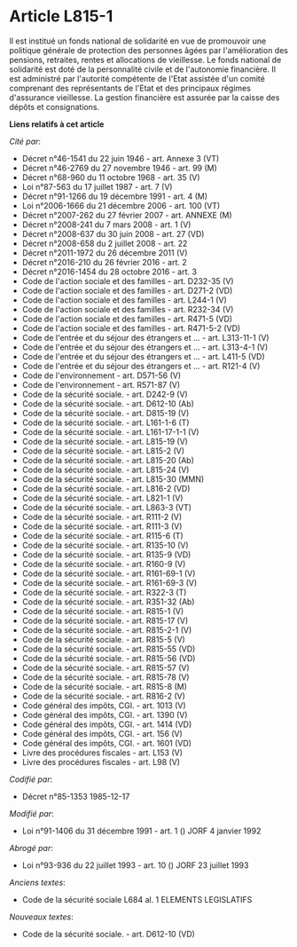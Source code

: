 # Article L815-1

Il est institué un fonds national de solidarité en vue de promouvoir une politique générale de protection des personnes âgées
par l'amélioration des pensions, retraites, rentes et allocations de vieillesse. Le fonds national de solidarité est doté de
la personnalité civile et de l'autonomie financière. Il est administré par l'autorité compétente de l'Etat assistée d'un
comité comprenant des représentants de l'Etat et des principaux régimes d'assurance vieillesse. La gestion financière est
assurée par la caisse des dépôts et consignations.

**Liens relatifs à cet article**

_Cité par_:

  - Décret n°46-1541 du 22 juin 1946 - art. Annexe 3 (VT)
  - Décret n°46-2769 du 27 novembre 1946 - art. 99 (M)
  - Décret n°68-960 du 11 octobre 1968 - art. 35 (V)
  - Loi n°87-563 du 17 juillet 1987 - art. 7 (V)
  - Décret n°91-1266 du 19 décembre 1991 - art. 4 (M)
  - Loi n°2006-1666 du 21 décembre 2006 - art. 100 (VT)
  - Décret n°2007-262 du 27 février 2007 - art. ANNEXE (M)
  - Décret n°2008-241 du 7 mars 2008 - art. 1 (V)
  - Décret n°2008-637 du 30 juin 2008 - art. 27 (VD)
  - Décret n°2008-658 du 2 juillet 2008 - art. 22
  - Décret n°2011-1972 du 26 décembre 2011 (V)
  - Décret n°2016-210 du 26 février 2016 - art. 2
  - Décret n°2016-1454 du 28 octobre 2016 - art. 3
  - Code de l'action sociale et des familles - art. D232-35 (V)
  - Code de l'action sociale et des familles - art. D271-2 (VD)
  - Code de l'action sociale et des familles - art. L244-1 (V)
  - Code de l'action sociale et des familles - art. R232-34 (V)
  - Code de l'action sociale et des familles - art. R471-5 (VD)
  - Code de l'action sociale et des familles - art. R471-5-2 (VD)
  - Code de l'entrée et du séjour des étrangers et ... - art. L313-11-1 (V)
  - Code de l'entrée et du séjour des étrangers et ... - art. L313-4-1 (V)
  - Code de l'entrée et du séjour des étrangers et ... - art. L411-5 (VD)
  - Code de l'entrée et du séjour des étrangers et ... - art. R121-4 (V)
  - Code de l'environnement - art. D571-56 (V)
  - Code de l'environnement - art. R571-87 (V)
  - Code de la sécurité sociale. - art. D242-9 (V)
  - Code de la sécurité sociale. - art. D612-10 (Ab)
  - Code de la sécurité sociale. - art. D815-19 (V)
  - Code de la sécurité sociale. - art. L161-1-6 (T)
  - Code de la sécurité sociale. - art. L161-17-1-1 (V)
  - Code de la sécurité sociale. - art. L815-19 (V)
  - Code de la sécurité sociale. - art. L815-2 (V)
  - Code de la sécurité sociale. - art. L815-20 (Ab)
  - Code de la sécurité sociale. - art. L815-24 (V)
  - Code de la sécurité sociale. - art. L815-30 (MMN)
  - Code de la sécurité sociale. - art. L816-2 (VD)
  - Code de la sécurité sociale. - art. L821-1 (V)
  - Code de la sécurité sociale. - art. L863-3 (VT)
  - Code de la sécurité sociale. - art. R111-2 (V)
  - Code de la sécurité sociale. - art. R111-3 (V)
  - Code de la sécurité sociale. - art. R115-6 (T)
  - Code de la sécurité sociale. - art. R135-10 (V)
  - Code de la sécurité sociale. - art. R135-9 (VD)
  - Code de la sécurité sociale. - art. R160-9 (V)
  - Code de la sécurité sociale. - art. R161-69-1 (V)
  - Code de la sécurité sociale. - art. R161-69-3 (V)
  - Code de la sécurité sociale. - art. R322-3 (T)
  - Code de la sécurité sociale. - art. R351-32 (Ab)
  - Code de la sécurité sociale. - art. R815-1 (V)
  - Code de la sécurité sociale. - art. R815-17 (V)
  - Code de la sécurité sociale. - art. R815-2-1 (V)
  - Code de la sécurité sociale. - art. R815-5 (V)
  - Code de la sécurité sociale. - art. R815-55 (VD)
  - Code de la sécurité sociale. - art. R815-56 (VD)
  - Code de la sécurité sociale. - art. R815-57 (V)
  - Code de la sécurité sociale. - art. R815-78 (V)
  - Code de la sécurité sociale. - art. R815-8 (M)
  - Code de la sécurité sociale. - art. R816-2 (V)
  - Code général des impôts, CGI. - art. 1013 (V)
  - Code général des impôts, CGI. - art. 1390 (V)
  - Code général des impôts, CGI. - art. 1414 (VD)
  - Code général des impôts, CGI. - art. 156 (V)
  - Code général des impôts, CGI. - art. 1601 (VD)
  - Livre des procédures fiscales - art. L153 (V)
  - Livre des procédures fiscales - art. L98 (V)

_Codifié par_:

  - Décret n°85-1353 1985-12-17

_Modifié par_:

  - Loi n°91-1406 du 31 décembre 1991 - art. 1 () JORF 4 janvier 1992

_Abrogé par_:

  - Loi n°93-936 du 22 juillet 1993 - art. 10 () JORF 23 juillet 1993

_Anciens textes_:

  - Code de la sécurité sociale L684 al. 1 ELEMENTS LEGISLATIFS

_Nouveaux textes_:

  - Code de la sécurité sociale. - art. D612-10 (VD)
